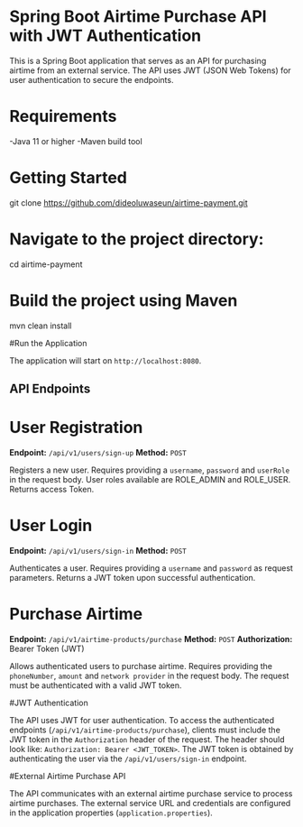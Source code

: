 # Spring Boot Airtime Purchase API with JWT Authentication
This is a Spring Boot application that serves as an API for purchasing airtime from an external service. The API uses JWT (JSON Web Tokens) for user authentication to secure the endpoints.

# Requirements
-Java 11 or higher
-Maven build tool

# Getting Started
git clone https://github.com/dideoluwaseun/airtime-payment.git

# Navigate to the project directory:
cd airtime-payment

# Build the project using Maven
mvn clean install

#Run the Application

The application will start on `http://localhost:8080`.

## API Endpoints
# User Registration

**Endpoint:** `/api/v1/users/sign-up`
**Method:** `POST`

Registers a new user. Requires providing a `username`, `password` and `userRole` in the request body.
User roles available are ROLE_ADMIN and ROLE_USER.
Returns access Token.

# User Login

**Endpoint:** `/api/v1/users/sign-in`
**Method:** `POST`

Authenticates a user. Requires providing a `username` and `password` as request parameters. Returns a JWT token upon successful authentication.

# Purchase Airtime

**Endpoint:** `/api/v1/airtime-products/purchase`
**Method:** `POST`
**Authorization:** Bearer Token (JWT)

Allows authenticated users to purchase airtime. Requires providing the `phoneNumber`, `amount` and `network provider` in the request body. The request must be authenticated with a valid JWT token.

#JWT Authentication

The API uses JWT for user authentication. To access the authenticated endpoints (`/api/v1/airtime-products/purchase`), clients must include the JWT token in the `Authorization` header of the request. The header should look like: `Authorization: Bearer <JWT_TOKEN>`. The JWT token is obtained by authenticating the user via the `/api/v1/users/sign-in` endpoint.

#External Airtime Purchase API

The API communicates with an external airtime purchase service to process airtime purchases. The external service URL and credentials are configured in the application properties (`application.properties`).




